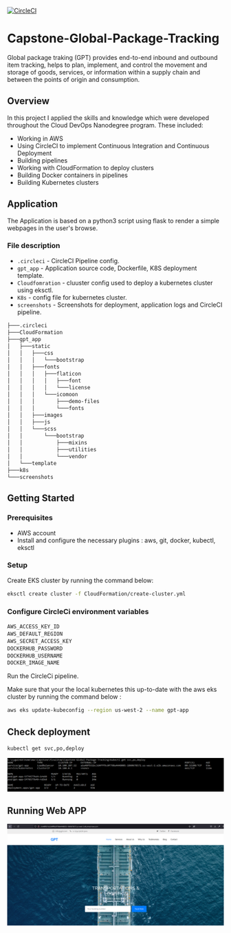[![CircleCI](https://dl.circleci.com/status-badge/img/gh/khalil-Elf441/Capstone-Global-Package-Tracking/tree/master.svg?style=svg)](https://dl.circleci.com/status-badge/redirect/gh/khalil-Elf441/Capstone-Global-Package-Tracking/tree/master)

# Capstone-Global-Package-Tracking

Global package traking (GPT) provides end-to-end inbound and outbound item tracking, helps to plan, implement, and control the movement and storage of goods, services, or information within a supply chain and between the points of origin and consumption.


## Overview

In this project I applied the skills and knowledge which were developed throughout the Cloud DevOps Nanodegree program. These included:

- Working in AWS
- Using CircleCI to implement Continuous Integration and Continuous Deployment
- Building pipelines
- Working with CloudFormation to deploy clusters
- Building Docker containers in pipelines
- Building Kubernetes clusters


## Application
The Application is based on a python3 script using flask to render a simple webpages in the user's browse.

### File description 

* `.circleci` - CircleCI Pipeline config.
* `gpt_app` - Application source code, Dockerfile, K8S deployment template.
* `Cloudfomration` - cluuster config used to deploy a kubernetes cluster using eksctl.
* `K8s` - config file for kubernetes cluster.
* `screenshots` - Screenshots for deployment, application logs and CircleCI pipeline.


```
├───.circleci
├───CloudFormation
├───gpt_app
│   ├───static
│   │   ├───css
│   │   │   └───bootstrap
│   │   ├───fonts
│   │   │   ├───flaticon
│   │   │   │   ├───font
│   │   │   │   └───license
│   │   │   └───icomoon
│   │   │       ├───demo-files
│   │   │       └───fonts
│   │   ├───images
│   │   ├───js
│   │   └───scss
│   │       └───bootstrap
│   │           ├───mixins
│   │           ├───utilities
│   │           └───vendor
│   └───template
├───k8s
└───screenshots
```


## Getting Started

### Prerequisites
- AWS account
- Install and configure the necessary plugins : aws, git, docker, kubectl, eksctl

### Setup
Create EKS cluster by running the command below: 
```sh
eksctl create cluster -f CloudFormation/create-cluster.yml 
```
### Configure CircleCi environment variables

```sh
AWS_ACCESS_KEY_ID		
AWS_DEFAULT_REGION		
AWS_SECRET_ACCESS_KEY		
DOCKERHUB_PASSWORD		
DOCKERHUB_USERNAME		
DOCKER_IMAGE_NAME	
```

Run the CircleCi pipeline.

Make sure that your the local kubernetes this up-to-date with the aws eks cluster by running the command below :

```sh
aws eks update-kubeconfig --region us-west-2 --name gpt-app
```

## Check deployment

```sh
kubectl get svc,po,deploy
```

![4-Check-deployment.PNG](screenshots/4-Check-deployment.PNG "4-Check-deployment.PNG")

## Running Web APP

![6-gpt-web-app-access.PNG](screenshots/6-gpt-web-app-access.PNG "6-gpt-web-app-access.PNG")
